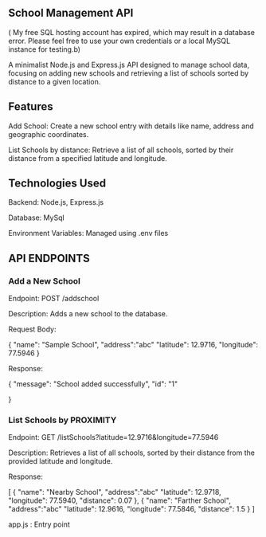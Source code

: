 ## School Management API
( My free SQL hosting account has expired, which may result in a database error. Please feel free to use your own credentials or a local MySQL instance for testing.b)

A minimalist Node.js and Express.js API designed to manage school data, focusing on adding new schools and retrieving a list of schools sorted by distance to a given location.

## Features

Add School: Create a new school entry with details like name, address and geographic coordinates.

List Schools by distance: Retrieve a list of all schools, sorted by their distance from a specified latitude and longitude.


## Technologies Used

Backend: Node.js, Express.js

Database: MySql

Environment Variables: Managed using .env files

## API ENDPOINTS 
### Add a New School

Endpoint: POST /addschool

Description: Adds a new school to the database.

Request Body:

{
  "name": "Sample School",
  "address":"abc"
  "latitude": 12.9716,
  "longitude": 77.5946
}

Response:

{
  "message": "School added successfully",
  "id": "1"
  
}


### List Schools by PROXIMITY

Endpoint: GET /listSchools?latitude=12.9716&longitude=77.5946

Description: Retrieves a list of all schools, sorted by their distance from the provided latitude and longitude.

Response:

[
  {
    "name": "Nearby School",
    "address":"abc"
    "latitude": 12.9718,
    "longitude": 77.5940,
    "distance": 0.07
  },
  {
    "name": "Farther School",
    "address":"abc"
    "latitude": 12.9616,
    "longitude": 77.5846,
    "distance": 1.5
  }
]

app.js : Entry point 
